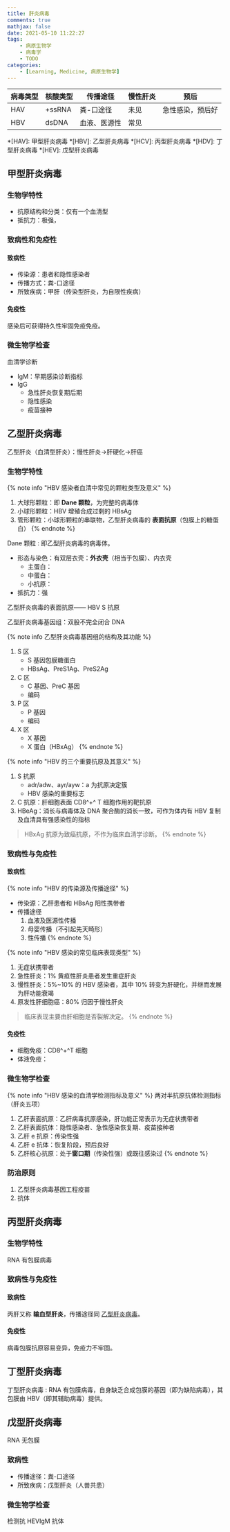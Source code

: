 ```yaml
---
title: 肝炎病毒
comments: true
mathjax: false
date: 2021-05-10 11:22:27
tags:
    - 病原生物学
    - 病毒学
    - TODO
categories:
    - [Learning, Medicine, 病原生物学]
---
```


| 病毒类型 | 核酸类型 | 传播途径     | 慢性肝炎 | 预后             |
|----------|----------|--------------|----------|------------------|
| HAV      | +ssRNA   | 粪-口途径    | 未见     | 急性感染，预后好 |
| HBV      | dsDNA    | 血液、医源性 | 常见     |

<!-- more -->

*[HAV]: 甲型肝炎病毒
*[HBV]: 乙型肝炎病毒
*[HCV]: 丙型肝炎病毒
*[HDV]: 丁型肝炎病毒
*[HEV]: 戊型肝炎病毒

## 甲型肝炎病毒

### 生物学特性

- 抗原结构和分类：仅有一个血清型
- 抵抗力：极强，

### 致病性和免疫性

#### 致病性

- 传染源：患者和隐性感染者
- 传播方式：粪-口途径
- 所致疾病：甲肝（传染型肝炎，为自限性疾病）

#### 免疫性

感染后可获得持久性牢固免疫免疫。

### 微生物学检查

血清学诊断
- IgM：早期感染诊断指标
- IgG
    - 急性肝炎恢复期后期
    - 隐性感染
    - 疫苗接种

## 乙型肝炎病毒

乙型肝炎（血清型肝炎）：慢性肝炎→肝硬化→肝癌


### 生物学特性

{% note info "HBV 感染者血清中常见的颗粒类型及意义" %}
1. 大球形颗粒：即 **Dane 颗粒**，为完整的病毒体
2. 小球形颗粒：HBV 增殖合成过剩的 HBsAg
3. 管形颗粒：小球形颗粒的串联物，乙型肝炎病毒的 **表面抗原**（包膜上的糖蛋白）
{% endnote %}

Dane 颗粒
: 即乙型肝炎病毒的病毒体。

- 形态与染色：有双层衣壳：**外衣壳**（相当于包膜）、内衣壳
    - 主蛋白：
    - 中蛋白：
    - 小抗原：
- 抵抗力：强

乙型肝炎病毒的表面抗原—— HBV S 抗原

乙型肝炎病毒基因组：双股不完全闭合 DNA

{% note info 乙型肝炎病毒基因组的结构及其功能 %}
1. S 区
    - S 基因包膜糖蛋白
    - HBsAg、PreS1Ag、PreS2Ag
2. C 区
    - C 基因、PreC 基因
    - 编码
3. P 区
    - P 基因
    - 编码
4. X 区
    - X 基因
    - X 蛋白（HBxAg）
{% endnote %}

{% note info "HBV 的三个重要抗原及其意义" %}
1. S 抗原
    - adr/adw、ayr/ayw：a 为抗原决定簇
    - HBV 感染的重要标志
2. C 抗原：肝细胞表面 CD8^+^ T 细胞作用的靶抗原
3. HBeAg：消长与病毒体及 DNA 聚合酶的消长一致，可作为体内有 HBV 复制及血清具有强感染性的指标

> HBxAg 抗原为致癌抗原，不作为临床血清学诊断。
{% endnote %}

### 致病性与免疫性

#### 致病性

{% note info "HBV 的传染源及传播途径" %}
- 传染源：乙肝患者和 HBsAg 阳性携带者
- 传播途径
    1. 血液及医源性传播
    2. 母婴传播（不引起先天畸形）
    3. 性传播
{% endnote %}

{% note info "HBV 感染的常见临床表现类型" %}
1. 无症状携带者
2. 急性肝炎：1% 黄疸性肝炎患者发生重症肝炎
3. 慢性肝炎：5%~10% 的 HBV 感染者，其中 10% 转变为肝硬化，并继而发展为肝功能衰竭
4. 原发性肝细胞癌：80% 归因于慢性肝炎

> 临床表现主要由肝细胞是否裂解决定。
{% endnote %}

#### 免疫性

- 细胞免疫：CD8^+^T 细胞
- 体液免疫：

### 微生物学检查

{% note info "HBV 感染的血清学检测指标及意义" %}
两对半抗原抗体检测指标（肝炎五项）
1. 乙肝表面抗原：乙肝病毒抗原感染，肝功能正常表示为无症状携带者
2. 乙肝表面抗体：隐性感染者、急性感染恢复期、疫苗接种者
3. 乙肝 e 抗原：传染性强
4. 乙肝 e 抗体：恢复阶段，预后良好
5. 乙肝核心抗原：处于**窗口期**（传染性强）或既往感染过
{% endnote %}

### 防治原则

1. 乙型肝炎病毒基因工程疫苗
2. 抗体

## 丙型肝炎病毒

### 生物学特性

RNA 有包膜病毒

### 致病性与免疫性

#### 致病性

丙肝又称 **输血型肝炎**，传播途径同 [乙型肝炎病毒](#乙型肝炎病毒)。

#### 免疫性

病毒包膜抗原容易变异，免疫力不牢固。

## 丁型肝炎病毒

丁型肝炎病毒
: RNA 有包膜病毒，自身缺乏合成包膜的基因（即为缺陷病毒），其包膜由 HBV（即其辅助病毒）提供。

## 戊型肝炎病毒

RNA 无包膜

### 致病性

- 传播途径：粪-口途径
- 所致疾病：戊型肝炎（人兽共患）

### 微生物学检查

检测抗 HEVIgM 抗体

